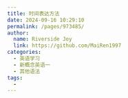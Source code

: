 ```yaml
---
title: 时间表达方法
date: 2024-09-16 10:29:10
permalink: /pages/973485/
author:
  name: Riverside Joy
  link: https://github.com/MaiRen1997
categories:
  - 英语学习
  - 新概念英语一
  - 其他语法
tags:
  - 
---
```

